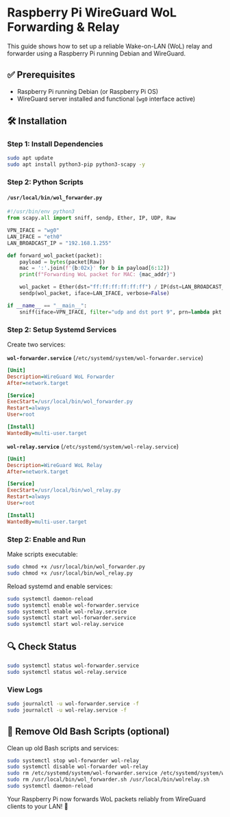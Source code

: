 # Raspberry Pi WireGuard WoL Forwarding & Relay

This guide shows how to set up a reliable Wake-on-LAN (WoL) relay and forwarder using a Raspberry Pi running Debian and WireGuard.

## ✅ Prerequisites

- Raspberry Pi running Debian (or Raspberry Pi OS)
- WireGuard server installed and functional (`wg0` interface active)

## 🛠 Installation

### Step 1: Install Dependencies

```bash
sudo apt update
sudo apt install python3-pip python3-scapy -y
```

### Step 2: Python Scripts

#### `/usr/local/bin/wol_forwarder.py`

```python
#!/usr/bin/env python3
from scapy.all import sniff, sendp, Ether, IP, UDP, Raw

VPN_IFACE = "wg0"
LAN_IFACE = "eth0"
LAN_BROADCAST_IP = "192.168.1.255"

def forward_wol_packet(packet):
    payload = bytes(packet[Raw])
    mac = ':'.join(f'{b:02x}' for b in payload[6:12])
    print(f"Forwarding WoL packet for MAC: {mac_addr}")

    wol_packet = Ether(dst="ff:ff:ff:ff:ff:ff") / IP(dst=LAN_BROADCAST_IP) / UDP(sport=9, dport=9) / Raw(load=payload)
    sendp(wol_packet, iface=LAN_IFACE, verbose=False)

if __name__ == "__main__":
    sniff(iface=VPN_IFACE, filter="udp and dst port 9", prn=lambda pkt: forward_wol_packet(pkt) if Raw in pkt and pkt[Raw].load.startswith(b'\xff'*6) else None)
```

### Step 2: Setup Systemd Services

Create two services:

**`wol-forwarder.service`** (`/etc/systemd/system/wol-forwarder.service`)
```ini
[Unit]
Description=WireGuard WoL Forwarder
After=network.target

[Service]
ExecStart=/usr/local/bin/wol_forwarder.py
Restart=always
User=root

[Install]
WantedBy=multi-user.target
```

**`wol-relay.service`** (`/etc/systemd/system/wol-relay.service`)
```ini
[Unit]
Description=WireGuard WoL Relay
After=network.target

[Service]
ExecStart=/usr/local/bin/wol_relay.py
Restart=always
User=root

[Install]
WantedBy=multi-user.target
```

### Step 2: Enable and Run

Make scripts executable:

```bash
sudo chmod +x /usr/local/bin/wol_forwarder.py
sudo chmod +x /usr/local/bin/wol_relay.py
```

Reload systemd and enable services:

```bash
sudo systemctl daemon-reload
sudo systemctl enable wol-forwarder.service
sudo systemctl enable wol-relay.service
sudo systemctl start wol-forwarder.service
sudo systemctl start wol-relay.service
```

## 🔍 Check Status

```bash
sudo systemctl status wol-forwarder.service
sudo systemctl status wol-relay.service
```

### View Logs

```bash
sudo journalctl -u wol-forwarder.service -f
sudo journalctl -u wol-relay.service -f
```

## 🧹 Remove Old Bash Scripts (optional)

Clean up old Bash scripts and services:

```bash
sudo systemctl stop wol-forwarder wol-relay
sudo systemctl disable wol-forwarder wol-relay
sudo rm /etc/systemd/system/wol-forwarder.service /etc/systemd/system/wol-relay.service
sudo rm /usr/local/bin/wol_forwarder.sh /usr/local/bin/wolrelay.sh
sudo systemctl daemon-reload
```

Your Raspberry Pi now forwards WoL packets reliably from WireGuard clients to your LAN! 🎉
